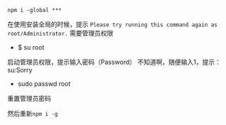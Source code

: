 
```
npm i -global ***

```

在使用安装全局的时候，提示
`Please try running this command again as root/Administrator.`
需要管理员权限

* $ su root

启动管理员权限，提示输入密码（Password）
不知道啊，随便输入1，提示：su:Sorry

* sudo passwd root

重置管理员密码


然后重新`npm i -g`




